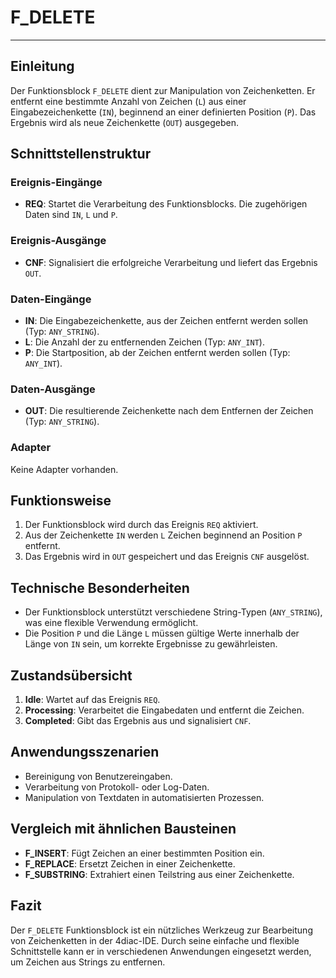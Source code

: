 # F_DELETE

* * * * * * * * * *
## Einleitung
Der Funktionsblock `F_DELETE` dient zur Manipulation von Zeichenketten. Er entfernt eine bestimmte Anzahl von Zeichen (`L`) aus einer Eingabezeichenkette (`IN`), beginnend an einer definierten Position (`P`). Das Ergebnis wird als neue Zeichenkette (`OUT`) ausgegeben.

## Schnittstellenstruktur

### **Ereignis-Eingänge**
- **REQ**: Startet die Verarbeitung des Funktionsblocks. Die zugehörigen Daten sind `IN`, `L` und `P`.

### **Ereignis-Ausgänge**
- **CNF**: Signalisiert die erfolgreiche Verarbeitung und liefert das Ergebnis `OUT`.

### **Daten-Eingänge**
- **IN**: Die Eingabezeichenkette, aus der Zeichen entfernt werden sollen (Typ: `ANY_STRING`).
- **L**: Die Anzahl der zu entfernenden Zeichen (Typ: `ANY_INT`).
- **P**: Die Startposition, ab der Zeichen entfernt werden sollen (Typ: `ANY_INT`).

### **Daten-Ausgänge**
- **OUT**: Die resultierende Zeichenkette nach dem Entfernen der Zeichen (Typ: `ANY_STRING`).

### **Adapter**
Keine Adapter vorhanden.

## Funktionsweise
1. Der Funktionsblock wird durch das Ereignis `REQ` aktiviert.
2. Aus der Zeichenkette `IN` werden `L` Zeichen beginnend an Position `P` entfernt.
3. Das Ergebnis wird in `OUT` gespeichert und das Ereignis `CNF` ausgelöst.

## Technische Besonderheiten
- Der Funktionsblock unterstützt verschiedene String-Typen (`ANY_STRING`), was eine flexible Verwendung ermöglicht.
- Die Position `P` und die Länge `L` müssen gültige Werte innerhalb der Länge von `IN` sein, um korrekte Ergebnisse zu gewährleisten.

## Zustandsübersicht
1. **Idle**: Wartet auf das Ereignis `REQ`.
2. **Processing**: Verarbeitet die Eingabedaten und entfernt die Zeichen.
3. **Completed**: Gibt das Ergebnis aus und signalisiert `CNF`.

## Anwendungsszenarien
- Bereinigung von Benutzereingaben.
- Verarbeitung von Protokoll- oder Log-Daten.
- Manipulation von Textdaten in automatisierten Prozessen.

## Vergleich mit ähnlichen Bausteinen
- **F_INSERT**: Fügt Zeichen an einer bestimmten Position ein.
- **F_REPLACE**: Ersetzt Zeichen in einer Zeichenkette.
- **F_SUBSTRING**: Extrahiert einen Teilstring aus einer Zeichenkette.

## Fazit
Der `F_DELETE` Funktionsblock ist ein nützliches Werkzeug zur Bearbeitung von Zeichenketten in der 4diac-IDE. Durch seine einfache und flexible Schnittstelle kann er in verschiedenen Anwendungen eingesetzt werden, um Zeichen aus Strings zu entfernen.